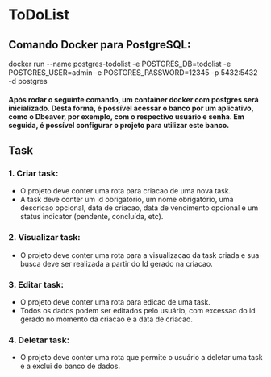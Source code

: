 # ToDoList

## Comando Docker para PostgreSQL:

docker run --name postgres-todolist -e POSTGRES_DB=todolist -e POSTGRES_USER=admin -e POSTGRES_PASSWORD=12345 -p 5432:5432 -d postgres

#### Após rodar o seguinte comando, um container docker com postgres será inicializado. Desta forma, é possível acessar o banco por um aplicativo, como o Dbeaver, por exemplo, com o respectivo usuário e senha. Em seguida, é possível configurar o projeto para utilizar este banco. 

## Task
### 1. Criar task:
- O projeto deve conter uma rota para criacao de uma nova task.
- A task deve conter um id obrigatório, um nome obrigatório, uma descricao opcional, data de criacao, data de vencimento opcional e um status indicator (pendente, concluída, etc).

### 2. Visualizar task:
- O projeto deve conter uma rota para a visualizacao da task criada e sua busca deve ser realizada a partir do Id gerado na criacao.

### 3. Editar task:
- O projeto deve conter uma rota para edicao de uma task.
- Todos os dados podem ser editados pelo usuário, com excessao do id gerado no momento da criacao e a data de criacao.

### 4. Deletar task:
- O projeto deve conter uma rota que permite o usuário a deletar uma task e a exclui do banco de dados.
